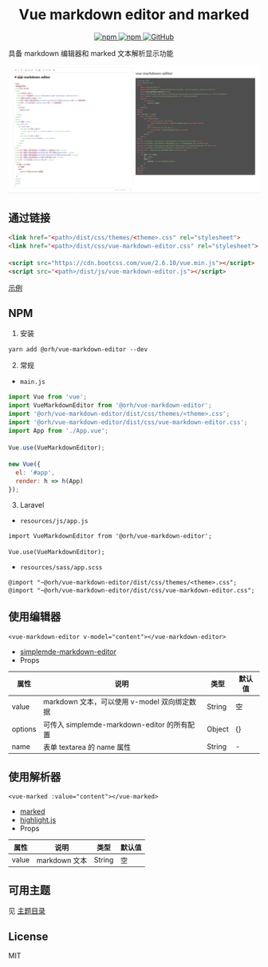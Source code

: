 <h1 align="center">
    Vue markdown editor and marked
</h1>

<p align="center">
    <a href="https://www.npmjs.com/package/@orh/vue-markdown-editor">
        <img alt="npm" src="https://img.shields.io/npm/v/@orh/vue-markdown-editor?color=ea2039">
    </a>
    <a href="https://www.npmjs.com/package/@orh/vue-markdown-editor">
        <img alt="npm" src="https://img.shields.io/npm/dt/@orh/vue-markdown-editor?color=ea2039">
    </a>
    <a href="https://github.com/ouronghuang/vue-markdown-editor">
        <img alt="GitHub" src="https://img.shields.io/github/license/ouronghuang/vue-markdown-editor">
    </a>
</p>

具备 markdown 编辑器和 marked 文本解析显示功能

![examples](examples/images/1.png)

## 通过链接

```html
<link href="<path>/dist/css/themes/<theme>.css" rel="stylesheet">
<link href="<path>/dist/css/vue-markdown-editor.css" rel="stylesheet">

<script src="https://cdn.bootcss.com/vue/2.6.10/vue.min.js"></script>
<script src="<path>/dist/js/vue-markdown-editor.js"></script>
```

[示例](./examples/index.html)

## NPM

1. 安装

```
yarn add @orh/vue-markdown-editor --dev
```

2. 常规

- `main.js`

```javascript
import Vue from 'vue';
import VueMarkdownEditor from '@orh/vue-markdown-editor';
import '@orh/vue-markdown-editor/dist/css/themes/<theme>.css';
import '@orh/vue-markdown-editor/dist/css/vue-markdown-editor.css';
import App from './App.vue';

Vue.use(VueMarkdownEditor);

new Vue({
  el: '#app',
  render: h => h(App)
});
```

3. Laravel

- `resources/js/app.js`

```
import VueMarkdownEditor from '@orh/vue-markdown-editor';

Vue.use(VueMarkdownEditor);
```

- `resources/sass/app.scss`

```
@import "~@orh/vue-markdown-editor/dist/css/themes/<theme>.css";
@import "~@orh/vue-markdown-editor/dist/css/vue-markdown-editor.css";
```

## 使用编辑器

```
<vue-markdown-editor v-model="content"></vue-markdown-editor>
```

- [simplemde-markdown-editor](https://github.com/sparksuite/simplemde-markdown-editor)
- Props

| 属性 | 说明 | 类型 | 默认值 |
| --- | --- | --- | --- |
| value | markdown 文本，可以使用 v-model 双向绑定数据 | String | 空 |
| options | 可传入 simplemde-markdown-editor 的所有配置 | Object | {} |
| name | 表单 textarea 的 name 属性 | String | - |

## 使用解析器

```
<vue-marked :value="content"></vue-marked>
```

- [marked](https://github.com/markedjs/marked)
- [highlight.js](https://github.com/highlightjs/highlight.js)
- Props

| 属性 | 说明 | 类型 | 默认值 |
| --- | --- | --- | --- |
| value | markdown 文本 | String | 空 |

## 可用主题

见 [主题目录](./dist/css/themes)

## License

MIT
